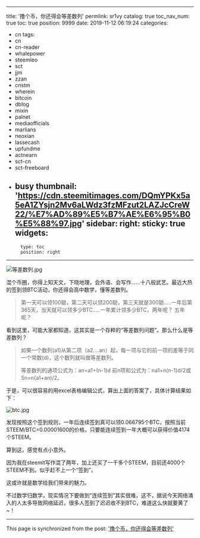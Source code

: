 
---
title: '撸个币，你还得会等差数列'
permlink: sr1vy
catalog: true
toc_nav_num: true
toc: true
position: 9999
date: 2019-11-12 06:19:24
categories:
- cn
tags:
- cn
- cn-reader
- whalepower
- steemleo
- sct
- jjm
- zzan
- cnstm
- wherein
- bitcoin
- dblog
- mixin
- palnet
- mediaofficials
- marlians
- neoxian
- lassecash
- upfundme
- actnearn
- sct-cn
- sct-freeboard
- busy
thumbnail: 'https://cdn.steemitimages.com/DQmYPKx5a5eA1ZYsjn2Mv6aLWdz3fzMFzut2LAZJcCreW22/%E7%AD%89%E5%B7%AE%E6%95%B0%E5%88%97.jpg'
sidebar:
    right:
        sticky: true
widgets:
    -
        type: toc
        position: right
---


![等差数列.jpg](https://cdn.steemitimages.com/DQmYPKx5a5eA1ZYsjn2Mv6aLWdz3fzMFzut2LAZJcCreW22/%E7%AD%89%E5%B7%AE%E6%95%B0%E5%88%97.jpg)

混个币圈，你得上知天文，下晓地理，会外语、会写作......十八般武艺。最近大热的签到领BTC活动，你还得会高中数学，懂等差数列。

>第一天可以领100聪，第二天可以领200聪，第三天就是300聪.....一年后第365天，当天就可以领多少BTC.....一年累计领多少BTC，两年呢？ 五年呢？


看到这里，可能大家都知道，这其实是一个存粹的“等差数列问题”。那么什么是等差数列？

>如果一个数列(a1)从第二项（a2....an）起，每一项与它的前一项的差等于同一个常数(d)，这个数列就叫做等差数列。
>
>等差数列的通项公式为：an=a1+(n-1)d 
>前n项和公式为：na1+n(n-1)d/2或Sn=n(a1+an)/2。 

于是，可以很容易的用excel表格编辑公式，算出上面的答案了，具体计算结果如下：

![btc.jpg](https://cdn.steemitimages.com/DQmRHPCCuiFALw7928oeMjTXzEkbQS5QLq47DtRcHjD1Hez/btc.jpg)

发现按照这个签到规则，一年后连续签到真可以领0.066795个BTC，按照当前STEEM/BTC=0.00001600的价格，只要能连续签到一年大概可以获得价值4174个STEEM。

算到这，感觉有点小意外。

因为我在steemit写作混了两年，加上还买了一千多个STEEM，目前还4000个STEEM不到。似乎赶不上一个“签到”。

这或许就是数学给我们带来的魅力。

不过数学归数学，现实情况下要做到“连续签到”其实很难，这不，据说今天网络涌入的人太多导致网络延迟，很多人签到了迟迟收不到BTC，难道这么快就要黄了~！

- - -

This page is synchronized from the post: ['撸个币，你还得会等差数列'](https://steemit.com/@yellowbird/sr1vy)
